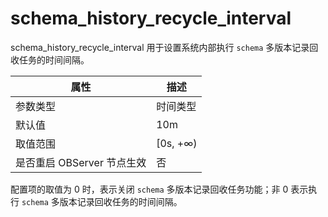 # schema_history_recycle_interval

schema_history_recycle_interval 用于设置系统内部执行 `schema` 多版本记录回收任务的时间间隔。

|      **属性**      |  **描述**   |
|------------------|-----------|
| 参数类型             | 时间类型      |
| 默认值              | 10m       |
| 取值范围             | \[0s, +∞) |
| 是否重启 OBServer 节点生效 | 否         |

配置项的取值为 0 时，表示关闭 `schema` 多版本记录回收任务功能；非 0 表示执行 `schema` 多版本记录回收任务的时间间隔。
